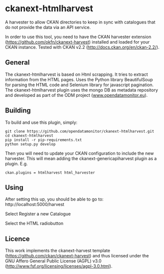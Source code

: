 ckanext-htmlharvest
==========================

A harvester to allow CKAN directories to keep in sync with catalogues that do not provide the data via an API service.

In order to use this tool, you need to have the CKAN harvester extension (https://github.com/okfn/ckanext-harvest)
installed and loaded for your CKAN instance.
Tested with CKAN v2.2 (http://docs.ckan.org/en/ckan-2.2/).

General
---------

The ckanext-htmlharvest is based on Html scrapping. It tries to extract information from the HTML pages. Uses the Python library BeautifulSoup for parsing the HTML code and Selenium library for javascript pagination.
The ckanext-htmlharvest plugin uses the mongo DB as metadata repository and developed as part of the ODM project (www.opendatamonitor.eu).

Building
---------

To build and use this plugin, simply:

    git clone https://github.com/opendatamonitor/ckanext-htmlharvest.git
    cd ckanext-htmlharvest
    pip install -r pip-requirements.txt
    python setup.py develop

Then you will need to update your CKAN configuration to include the new harvester.  This will mean adding the
ckanext-genericapiharvest plugin as a plugin.  E.g.

    ckan.plugins = htmlharvest html_harvester

Using
---------

After setting this up, you should be able to go to:
    http://localhost:5000/harvest

Select Register a new Catalogue

Select the HTML radiobutton


Licence
---------

This work implements the ckanext-harvest template (https://github.com/ckan/ckanext-harvest) and thus 
licensed under the GNU Affero General Public License (AGPL) v3.0 (http://www.fsf.org/licensing/licenses/agpl-3.0.html).

